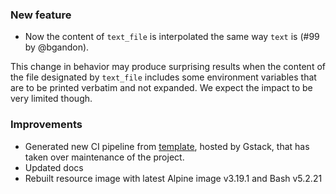 ### New feature

- Now the content of `text_file` is interpolated the same way `text` is (#99 by @bgandon).

This change in behavior may produce surprising results when the content of the file designated by `text_file` includes some environment variables that are to be printed verbatim and not expanded. We expect the impact to be very limited though.

### Improvements

- Generated new CI pipeline from [template](https://github.com/cloudfoundry-community/pipeline-templates), hosted by Gstack, that has taken over maintenance of the project.
- Updated docs
- Rebuilt resource image with latest Alpine image v3.19.1 and Bash v5.2.21
